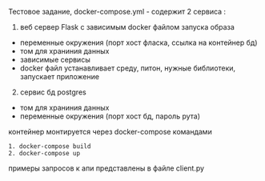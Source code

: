 Тестовое задание, 
docker-compose.yml - содержит 2 сервиса :
1. веб сервер Flask с зависимым docker файлом запуска образа
 - переменные окружения (порт хост фласка, ссылка на контейнер бд)
 - том для храниния данных 
 - зависимые сервисы
 - docker файл устанавливает среду, питон, нужные библиотеки, запускает приложение
2. сервис бд postgres
- том для храниния данных 
- переменные окружения (порт хост бд, пароль рута)

контейнер монтируется через docker-compose командами

    1. docker-compose build 
    2. docker-compose up
примеры запросов к апи представлены в файле client.py
